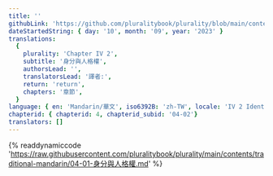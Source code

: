 ```yaml
---
title: ''
githubLink: 'https://github.com/pluralitybook/plurality/blob/main/contents/traditional-mandarin/04-01-身分與人格權.md'
dateStartedString: { day: '10', month: '09', year: '2023' }
translations:
  {
    plurality: 'Chapter IV 2',
    subtitle: '身分與人格權',
    authorsLead: '',
    translatorsLead: '譯者:',
    return: 'return',
    chapters: '章節',
  }
language: { en: 'Mandarin/華文', iso6392B: 'zh-TW', locale: 'IV 2 Identity and Personhood' }
chapterid: { chapterid: 4, chapterid_subid: '04-02'}
translators: []
---
```

{% readdynamiccode 'https://raw.githubusercontent.com/pluralitybook/plurality/main/contents/traditional-mandarin/04-01-身分與人格權.md' %}